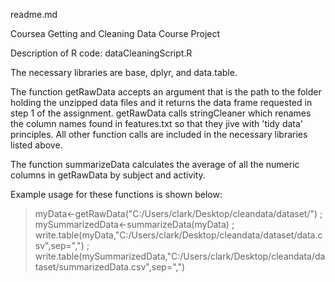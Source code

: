 readme.md

Coursea Getting and Cleaning Data Course Project

Description of R code: dataCleaningScript.R

The necessary libraries are base, dplyr, and data.table.

The function getRawData accepts an argument that is the path to the folder holding the unzipped data files and
it returns the data frame requested in step 1 of the assignment.  getRawData calls stringCleaner which renames
the column names found in features.txt so that they jive with 'tidy data' principles.  All other function calls
are included in the necessary libraries listed above.

The function summarizeData calculates the average of all the numeric columns in getRawData by subject 
and activity.

Example usage for these functions is shown below:

> myData<-getRawData("C:/Users/clark/Desktop/cleandata/dataset/") ;
> mySummarizedData<-summarizeData(myData) ;
> write.table(myData,"C:/Users/clark/Desktop/cleandata/dataset/data.csv",sep=",") ;
> write.table(mySummarizedData,"C:/Users/clark/Desktop/cleandata/dataset/summarizedData.csv",sep=",")







